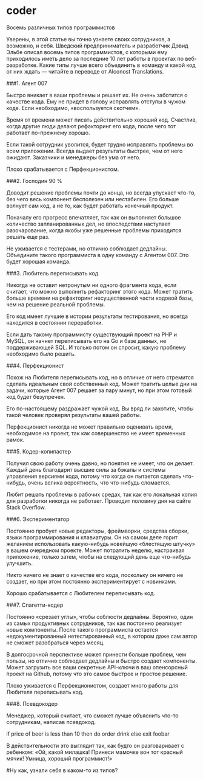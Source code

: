 # coder
Восемь различных типов программистов

Уверены, в этой статье вы точно узнаете своих сотрудников, а возможно, и себя. Шведский предприниматель и разработчик Дэвид Эльбе описал восемь типов программистов, с которыми ему приходилось иметь дело за последние 10 лет работы в проектах по веб-разработке. Какие типы лучше всего объединить в команду и какой код от них ждать — читайте в переводе от Alconost Translations.

###1. Агент 007

Быстро вникает в ваши проблемы и решает их. Не очень заботится о качестве кода. Ему не придет в голову исправлять отступы в чужом коде. Если необходимо, «воспользуется скотчем».

Время от времени может писать действительно хороший код. Счастлив, когда другие люди делают рефакторинг его кода, после чего тот работает по-прежнему хорошо.

Если такой сотрудник уволится, будет трудно исправлять проблемы во всем приложении. Всегда выдает результаты быстрее, чем от него ожидают. Заказчики и менеджеры без ума от него.

Плохо срабатывается с Перфекционистом.

###2. Господин 90 %

Доводит решение проблемы почти до конца, но всегда упускает что-то, без чего весь компонент бесполезен или нестабилен. Его больше волнует сам код, а не то, как будет работать конечный продукт.

Поначалу его прогресс впечатляет, так как он выполняет большое количество запланированных дел, но впоследствии наступает разочарование, когда якобы уже решенные проблемы приходится решать еще раз.

Не уживается с тестерами, но отлично соблюдает дедлайны. Объедините такого программиста в одну команду с Агентом 007. Это будет хорошая команда.

###3. Любитель переписывать код

Никогда не оставит нетронутым ни одного фрагмента кода, если считает, что можно выполнить рефакторинг этого кода. Может тратить больше времени на рефакторинг несущественной части кодовой базы, чем на решение реальной проблемы.

Его код имеет лучшие в истории результаты тестирования, но всегда находится в состоянии переработки.

Если дать такому программисту существующий проект на PHP и MySQL, он начнет переписывать его на Go и базе данных, не поддерживающей SQL. И только потом он спросит, какую проблему необходимо было решить.

###4. Перфекционист

Похож на Любителя переписывать код, но в отличие от него стремится сделать идеальным свой собственный код. Может тратить целые дни на задачи, которые Агент 007 решает за пару минут, но при этом готовый код будет безупречен.

Его по-настоящему раздражает чужой код. Вы вряд ли захотите, чтобы такой человек проверял результаты вашей работы.

Перфекционист никогда не может правильно оценивать время, необходимое на проект, так как совершенство не имеет временных рамок.

###5. Кодер-копипастер

Получил свою работу очень давно, но понятия не имеет, что он делает. Каждый день благодарит высшие силы за бэкапы и системы управления версиями кода, потому что когда он пытается сделать что-нибудь, очень велика вероятность, что что-нибудь сломается.

Любит решать проблемы в рабочих средах, так как его локальная копия для разработки никогда не работает. Проводит половину дня на сайте Stack Overflow.

###6. Экспериментатор

Постоянно пробует новые редакторы, фреймворки, средства сборки, языки программирования и клавиатуры. Он на самом деле горит желанием использовать какую-нибудь новейшую «блестящую штучку» в вашем очередном проекте. Может потратить неделю, настраивая приложение, только затем, чтобы на следующий день еще что-нибудь улучшить.

Никто ничего не знает о качестве его кода, поскольку он ничего не создает, но при этом постоянно экспериментирует с новинками.

Хорошо срабатывается с Любителем переписывать код.

###7. Спагетти-кодер

Постоянно «срезает углы», чтобы соблюсти дедлайны. Вероятно, один из самых продуктивных сотрудников, так как постоянно реализует новые компоненты. После такого программиста остается недокументированный нетестированный код, в котором даже сам автор не сможет разобраться через месяц.

В долгосрочной перспективе может принести больше проблем, чем пользы, но отлично соблюдает дедлайны и быстро создает компоненты. Может загрузить все ваши секретные API-ключи в ваш опенсорсный проект на Github, потому что это самое быстрое и простое решение.

Плохо уживается с Перфекционистом, создает много работы для Любителя переписывать код.

###8. Псевдокодер

Менеджер, который считает, что сможет лучше объяснить что-то сотрудникам, написав псевдокод.

if
  price of beer is less than 10
then
  do order drink
else
  exit foobar


В действительности это выглядит так, как будто он разговаривает с ребенком: «Ой, какой милашка! Принеси мамочке вон тот красный мячик! Умница, хороший программист!»

#Ну как, узнали себя в каком-то из типов?
